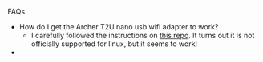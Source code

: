 FAQs
- How do I get the Archer T2U nano usb wifi adapter to work?
  - I carefully followed the instructions on [this repo](https://github.com/morrownr/8821au-20210708). It turns out it is not officially supported for linux, but it seems to work!
- 

